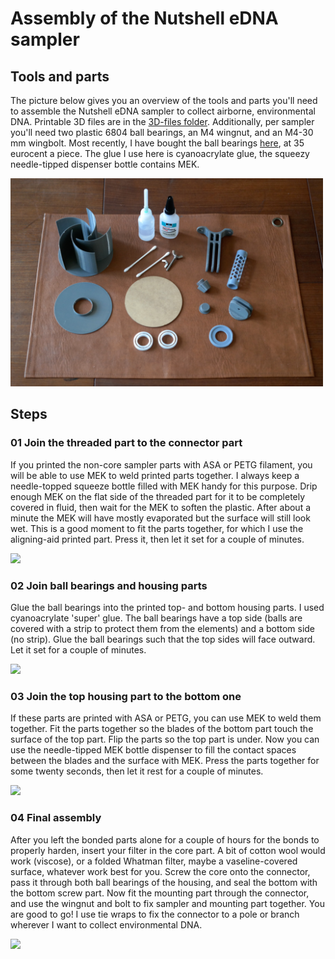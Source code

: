 # Assembly of the Nutshell eDNA sampler
## Tools and parts
The picture below gives you an overview of the tools and parts you'll need to assemble the Nutshell eDNA sampler to collect airborne, environmental DNA. Printable 3D files are in the [3D-files folder](https://github.com/J4n-M44rt3n/Nutshell-eDNA-sampler/tree/master/3D-files). Additionally, per sampler you'll need two plastic 6804 ball bearings, an M4 wingnut, and an M4-30 mm wingbolt. Most recently, I have bought the ball bearings [here](https://gzhearing.en.alibaba.com/), at 35 eurocent a piece. The glue I use here is cyanoacrylate glue, the squeezy needle-tipped dispenser bottle contains MEK.
<p align="left">
<img src="./Media/assemble-NES-sampler-00.png" width=500>
</p>


## Steps

### 01 Join the threaded part to the connector part
If you printed the non-core sampler parts with ASA or PETG filament, you will be able to use MEK to weld printed parts together. I always keep a needle-topped squeeze bottle filled with MEK handy for this purpose. Drip enough MEK on the flat side of the threaded part for it to be completely covered in fluid, then wait for the MEK to soften the plastic. After about a minute the MEK will have mostly evaporated but the surface will still look wet. This is a good moment to fit the parts together, for which I use the aligning-aid printed part. Press it, then let it set for a couple of minutes.
<p align="left">
<img src="./Media/assemble-NES-sampler-01.png" width=500>
</p>

### 02 Join ball bearings and housing parts
Glue the ball bearings into the printed top- and bottom housing parts. I used cyanoacrylate 'super' glue. The ball bearings have a top side (balls are covered with a strip to protect them from the elements) and a bottom side (no strip). Glue the ball bearings such that the top sides will face outward. Let it set for a couple of minutes.
<p align="left">
<img src="./Media/assemble-NES-sampler-02.png" width=500>
</p>

### 03 Join the top housing part to the bottom one
If these parts are printed with ASA or PETG, you can use MEK to weld them together. Fit the parts together so the blades of the bottom part touch the surface of the top part. Flip the parts so the top part is under. Now you can use the needle-tipped MEK bottle dispenser to fill the contact spaces between the blades and the surface with MEK. Press the parts together for some twenty seconds, then let it rest for a couple of minutes.
<p align="left">
<img src="./Media/assemble-NES-sampler-03.png" width=500>
</p>

### 04 Final assembly
After you left the bonded parts alone for a couple of hours for the bonds to properly harden, insert your filter in the core part. A bit of cotton wool would work (viscose), or a folded Whatman filter, maybe a vaseline-covered surface, whatever work best for you. Screw the core onto the connector, pass it through both ball bearings of the housing, and seal the bottom with the bottom screw part. Now fit the mounting part through the connector, and use the wingnut and bolt to fix sampler and mounting part together. You are good to go! I use tie wraps to fix the connector to a pole or branch wherever I want to collect environmental DNA.
<p align="left">
<img src="./Media/assemble-NES-sampler-04.png" width=500>
</p>



